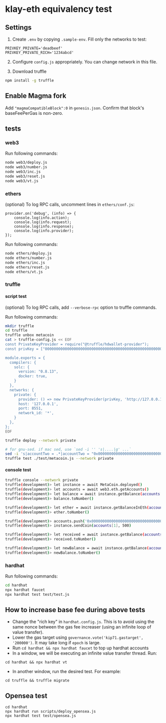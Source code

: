 # klay-eth equivalency test
## Settings

1. Create `.env` by copying `.sample-env`. Fill only the networks to test:
```
PRIVKEY_PRIVATE='deadbeef'
PRIVKEY_PRIVATE_RICH='1234abcd'
```

2. Configure `config.js` appropriately. You can change network in this file.

3. Download truffle
```bash
npm install -g truffle
```

## Enable Magma fork
Add `"magmaCompatibleBlock":0` in `genesis.json`. Confirm that block's baseFeePerGas is non-zero.

## tests

### web3
Run following commands:
```bash
node web3/deploy.js
node web3/number.js
node web3/inc.js
node web3/reset.js
node web3/vt.js
```

### ethers
(optional) To log RPC calls, uncomment lines in `ethers/conf.js`:
```
provider.on('debug', (info) => {
    console.log(info.action);
    console.log(info.request);
    console.log(info.response);
    console.log(info.provider);
});
```

Run following commands:
```bash
node ethers/deploy.js
node ethers/number.js
node ethers/inc.js
node ethers/reset.js
node ethers/vt.js
```

### truffle

#### script test
(optional) To log RPC calls, add `--verbose-rpc` option to truffle commands.

Run following commands:
```bash
mkdir truffle
cd truffle
truffle unbox metacoin
cat > truffle-config.js << EOF
const PrivateKeyProvider = require("@truffle/hdwallet-provider");
const privKey = ["00000000000000000000000000000000000000000000000000000000cafebabe"];

module.exports = {
  compilers: {
    solc: {
      version: "0.8.13",
      docker: true,
    }
  },
  networks: {
    private: {
      provider: () => new PrivateKeyProvider(privKey, 'http://127.0.0.1:8551/'),
      host: '127.0.0.1',
      port: 8551,
      network_id: '*',
    }
  },
};
EOF

truffle deploy --network private

# for gnu-sed. if mac sed, use `sed -i '' 's|....|g' ...`
sed -i 's|accountTwo = .*|accountTwo = "0x000000000000000000000000000000000000dead"|g' test/metacoin.js
truffle test ./test/metacoin.js --network private
```

#### console test
```bash
truffle console --network private
truffle(development)> let instance = await MetaCoin.deployed()
truffle(development)> let accounts = await web3.eth.getAccounts()
truffle(development)> let balance = await instance.getBalance(accounts[0])
truffle(development)> balance.toNumber()

truffle(development)> let ether = await instance.getBalanceInEth(accounts[0])
truffle(development)> ether.toNumber()

truffle(development)> accounts.push('0x000000000000000000000000000000000000dead')
truffle(development)> instance.sendCoin(accounts[1], 500)

truffle(development)> let received = await instance.getBalance(accounts[1])
truffle(development)> received.toNumber()

truffle(development)> let newBalance = await instance.getBalance(accounts[0])
truffle(development)> newBalance.toNumber()
```

### hardhat
Run following commands:
```bash
cd hardhat
npx hardhat faucet
npx hardhat test test/test.js
```

## How to increase base fee during above tests
- Change the "rich key" in `hardhat.config.js`. This is to avoid using the same nonce between the gas fee increaser (using an infinite loop of value transfer).
- Lower the gas target using `governance.vote('kip71.gastarget', '200000')`. It may take long if `epoch` is large.
- Run `cd hardhat && npx hardhat faucet` to top up hardhat accounts
- In a window, we will be executing an infinite value transfer thread. Run:
```
cd hardhat && npx hardhat vt
```
- In another window, run the desired test. For example:
```
cd truffle && truffle migrate
```

## Opensea test
```
cd hardhat
npx hardhat run scripts/deploy_opensea.js
npx hardhat test test/opensea.js
```

